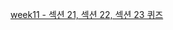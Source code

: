 [week11 - 섹션 21, 섹션 22, 섹션 23 퀴즈](https://jwdeveloper.notion.site/21-AWS-e948956a05544a8f8a52eeab3a7f21ae)